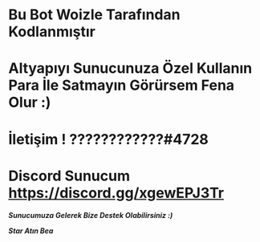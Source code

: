 # Bu Bot Woizle Tarafından Kodlanmıştır

# Altyapıyı Sunucunuza Özel Kullanın Para İle Satmayın Görürsem Fena Olur :)

# İletişim ! ????????????#4728

# Discord Sunucum https://discord.gg/xgewEPJ3Tr

***Sunucumuza Gelerek Bize Destek Olabilirsiniz :)***

***Star Atın Bea***
